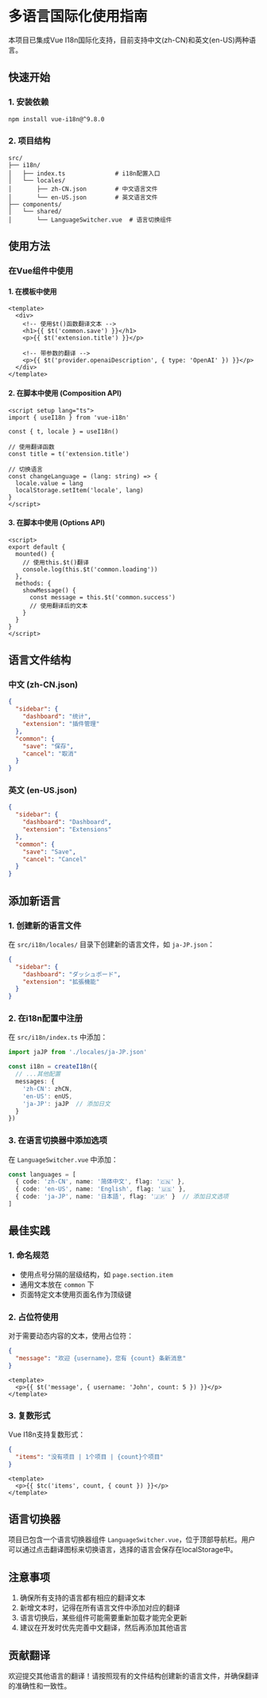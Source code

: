 # 多语言国际化使用指南

本项目已集成Vue I18n国际化支持，目前支持中文(zh-CN)和英文(en-US)两种语言。

## 快速开始

### 1. 安装依赖

```bash
npm install vue-i18n@^9.8.0
```

### 2. 项目结构

```
src/
├── i18n/
│   ├── index.ts              # i18n配置入口
│   └── locales/
│       ├── zh-CN.json        # 中文语言文件
│       └── en-US.json        # 英文语言文件
├── components/
│   └── shared/
│       └── LanguageSwitcher.vue  # 语言切换组件
```

## 使用方法

### 在Vue组件中使用

#### 1. 在模板中使用

```vue
<template>
  <div>
    <!-- 使用$t()函数翻译文本 -->
    <h1>{{ $t('common.save') }}</h1>
    <p>{{ $t('extension.title') }}</p>
    
    <!-- 带参数的翻译 -->
    <p>{{ $t('provider.openaiDescription', { type: 'OpenAI' }) }}</p>
  </div>
</template>
```

#### 2. 在脚本中使用 (Composition API)

```vue
<script setup lang="ts">
import { useI18n } from 'vue-i18n'

const { t, locale } = useI18n()

// 使用翻译函数
const title = t('extension.title')

// 切换语言
const changeLanguage = (lang: string) => {
  locale.value = lang
  localStorage.setItem('locale', lang)
}
</script>
```

#### 3. 在脚本中使用 (Options API)

```vue
<script>
export default {
  mounted() {
    // 使用this.$t()翻译
    console.log(this.$t('common.loading'))
  },
  methods: {
    showMessage() {
      const message = this.$t('common.success')
      // 使用翻译后的文本
    }
  }
}
</script>
```

## 语言文件结构

### 中文 (zh-CN.json)
```json
{
  "sidebar": {
    "dashboard": "统计",
    "extension": "插件管理"
  },
  "common": {
    "save": "保存",
    "cancel": "取消"
  }
}
```

### 英文 (en-US.json)
```json
{
  "sidebar": {
    "dashboard": "Dashboard", 
    "extension": "Extensions"
  },
  "common": {
    "save": "Save",
    "cancel": "Cancel"
  }
}
```

## 添加新语言

### 1. 创建新的语言文件

在 `src/i18n/locales/` 目录下创建新的语言文件，如 `ja-JP.json`：

```json
{
  "sidebar": {
    "dashboard": "ダッシュボード",
    "extension": "拡張機能"
  }
}
```

### 2. 在i18n配置中注册

在 `src/i18n/index.ts` 中添加：

```typescript
import jaJP from './locales/ja-JP.json'

const i18n = createI18n({
  // ...其他配置
  messages: {
    'zh-CN': zhCN,
    'en-US': enUS,
    'ja-JP': jaJP  // 添加日文
  }
})
```

### 3. 在语言切换器中添加选项

在 `LanguageSwitcher.vue` 中添加：

```typescript
const languages = [
  { code: 'zh-CN', name: '简体中文', flag: '🇨🇳' },
  { code: 'en-US', name: 'English', flag: '🇺🇸' },
  { code: 'ja-JP', name: '日本語', flag: '🇯🇵' }  // 添加日文选项
]
```

## 最佳实践

### 1. 命名规范

- 使用点号分隔的层级结构，如 `page.section.item`
- 通用文本放在 `common` 下
- 页面特定文本使用页面名作为顶级键

### 2. 占位符使用

对于需要动态内容的文本，使用占位符：

```json
{
  "message": "欢迎 {username}，您有 {count} 条新消息"
}
```

```vue
<template>
  <p>{{ $t('message', { username: 'John', count: 5 }) }}</p>
</template>
```

### 3. 复数形式

Vue I18n支持复数形式：

```json
{
  "items": "没有项目 | 1个项目 | {count}个项目"
}
```

```vue
<template>
  <p>{{ $tc('items', count, { count }) }}</p>
</template>
```

## 语言切换器

项目已包含一个语言切换器组件 `LanguageSwitcher.vue`，位于顶部导航栏。用户可以通过点击翻译图标来切换语言，选择的语言会保存在localStorage中。

## 注意事项

1. 确保所有支持的语言都有相应的翻译文本
2. 新增文本时，记得在所有语言文件中添加对应的翻译
3. 语言切换后，某些组件可能需要重新加载才能完全更新
4. 建议在开发时优先完善中文翻译，然后再添加其他语言

## 贡献翻译

欢迎提交其他语言的翻译！请按照现有的文件结构创建新的语言文件，并确保翻译的准确性和一致性。 